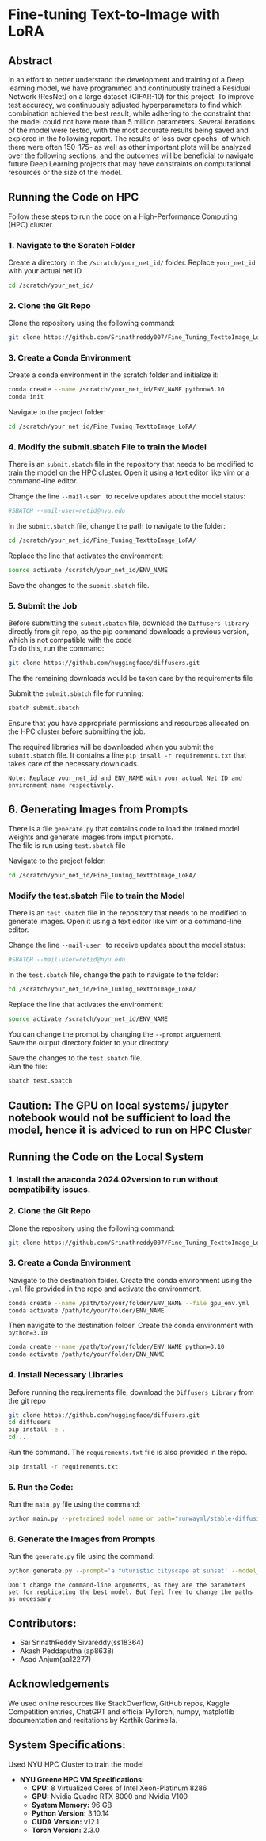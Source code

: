 # Fine-tuning Text-to-Image with LoRA
## Abstract
In an effort to better understand the development and training of a Deep learning model, we have programmed and continuously trained a Residual Network (ResNet) on a large dataset (CIFAR-10) for this project. To improve test accuracy, we continuously adjusted hyperparameters to find which combination achieved the best result, while adhering to the constraint that the model could not have more than 5 million parameters. Several iterations of the model were tested, with the most accurate results being saved and explored in the following report. The results of loss over epochs- of which there were often 150-175- as well as other important plots will be analyzed over the following sections, and the outcomes will be beneficial to navigate future Deep Learning projects that may have constraints on computational resources or the size of the model.

<h2>Running the Code on HPC</h2> 
Follow these steps to run the code on a High-Performance Computing (HPC) cluster.

### 1. Navigate to the Scratch Folder
Create a directory in the `/scratch/your_net_id/` folder. Replace `your_net_id` with your actual net ID.

```bash
cd /scratch/your_net_id/

```
### 2. Clone the Git Repo
Clone the repository using the following command: 
``` bash
git clone https://github.com/Srinathreddy007/Fine_Tuning_TexttoImage_LoRA.git
```

### 3. Create a Conda Environment
Create a conda environment in the scratch folder and initialize it:
```bash
conda create --name /scratch/your_net_id/ENV_NAME python=3.10
conda init
```

Navigate to the project folder:
```bash
cd /scratch/your_net_id/Fine_Tuning_TexttoImage_LoRA/
```
### 4. Modify the submit.sbatch File to train the Model
There is an `submit.sbatch` file in the repository that needs to be modified to train the model on the HPC cluster. Open it using a text editor like vim or a command-line editor.

Change the line `--mail-user ` to receive updates about the model status:
```bash
#SBATCH --mail-user=netid@nyu.edu
```
In the `submit.sbatch` file, change the path to navigate to the folder:
```bash
cd /scratch/your_net_id/Fine_Tuning_TexttoImage_LoRA/
```
Replace the line that activates the environment:
```bash
source activate /scratch/your_net_id/ENV_NAME
```

Save the changes to the  `submit.sbatch` file.

### 5. Submit the Job
Before submitting the `submit.sbatch` file, download the `Diffusers library` directly from git repo, as the pip command downloads a previous version, which is not compatible with the code </br>
To do this, run the command:
```bash
git clone https://github.com/huggingface/diffusers.git
```
The the remaining downloads would be taken care by the requirements file </br>

Submit the `submit.sbatch` file for running:
```bash
sbatch submit.sbatch
```
Ensure that you have appropriate permissions and resources allocated on the HPC cluster before submitting the job.

The required libraries will be downloaded when you submit the `submit.sbatch` file. It contains a line `pip insall -r requirements.txt` that takes care of the necessary downloads. 

`Note: Replace your_net_id and ENV_NAME with your actual Net ID and environment name respectively.`

## 6. Generating Images from Prompts
There is a file `generate.py` that contains code to load the trained model weights and generate images from imput prompts. </br>
The file is run using `test.sbatch` file </br>

Navigate to the project folder:
```bash
cd /scratch/your_net_id/Fine_Tuning_TexttoImage_LoRA/
```
### Modify the test.sbatch File to train the Model
There is an `test.sbatch` file in the repository that needs to be modified to generate images. Open it using a text editor like vim or a command-line editor.

Change the line `--mail-user ` to receive updates about the model status:
```bash
#SBATCH --mail-user=netid@nyu.edu
```
In the `test.sbatch` file, change the path to navigate to the folder:
```bash
cd /scratch/your_net_id/Fine_Tuning_TexttoImage_LoRA/
```
Replace the line that activates the environment:
```bash
source activate /scratch/your_net_id/ENV_NAME
```
You can change the prompt by changing the `--prompt` arguement </br>
Save the output directory folder to your directory

Save the changes to the  `test.sbatch` file. </br>
Run the file:
```bash
sbatch test.sbatch
```
## Caution: The GPU on local systems/ jupyter notebook would not be sufficient to load the model, hence it is adviced to run on HPC Cluster </br>

## Running the Code on the Local System
### 1. Install the anaconda 2024.02version to run without compatibility issues. 

### 2. Clone the Git Repo
Clone the repository using the following command: 
``` bash
git clone https://github.com/Srinathreddy007/Fine_Tuning_TexttoImage_LoRA.git
```
### 3. Create a Conda Environment
Navigate to the destination folder. Create the conda environment using the `.yml` file provided in the repo and activate the environment.
```bash
conda create --name /path/to/your/folder/ENV_NAME --file gpu_env.yml
conda activate /path/to/your/folder/ENV_NAME 
```
Then navigate to the destination folder. Create the conda environment with `python=3.10`
```bash
conda create --name /path/to/your/folder/ENV_NAME python=3.10
conda activate /path/to/your/folder/ENV_NAME 
```

### 4. Install Necessary Libraries
Before running the requirements file, download the `Diffusers Library` from the git repo
```bash
git clone https://github.com/huggingface/diffusers.git
cd diffusers
pip install -e .
cd ..

```
Run the command. The `requirements.txt` file is also provided in the repo. 
```bash
pip install -r requirements.txt
```

### 5. Run the Code:
Run the `main.py` file using the command:
```bash
python main.py --pretrained_model_name_or_path="runwayml/stable-diffusion-v1-5" --dataset_name="nlphuji/flickr30k" --output_dir="/scratch/ap8638/Train_DL/Train-Results/Train-3" --cache_dir="/scratch/ap8638/Train_DL/output/cache/" --logging_dir="/scratch/ap8638/Train_DL/output/logs"  --learning_rate=1e-4 --num_train_epochs=1   
```


 ### 6. Generate the Images from Prompts
 Run the `generate.py` file using the command:
 ```bash
python generate.py --prompt='a futuristic cityscape at sunset' --model_path='/scratch/ap8638/Train_DL/Train-Results/Train-2/pytorch_lora_weights.safetensors' --steps=25
```

`Don't change the command-line arguments, as they are the parameters set for replicating the best model. But feel free to change the paths as necessary`

 ## Contributors:
 <ul>
  <li> Sai SrinathReddy Sivareddy(ss18364)</li>
  <li>Akash Peddaputha (ap8638)</li>
  <li>Asad Anjum(aa12277)</li>
 </ul>
 
## Acknowledgements
 We used online resources like StackOverflow, GitHub repos, Kaggle Competition entries, ChatGPT and official PyTorch, numpy, matplotlib documentation and recitations by Karthik Garimella. 

## System Specifications:
Used NYU HPC Cluster to train the model
<ul>
    <li>
        <strong>NYU Greene HPC VM Specifications:</strong>
        <ul>
            <li><strong>CPU:</strong> 8 Virtualized Cores of Intel Xeon-Platinum 8286</li>
            <li><strong>GPU:</strong> Nvidia Quadro RTX 8000 and Nvidia V100</li>
            <li><strong>System Memory:</strong> 96 GB</li>
            <li><strong>Python Version:</strong> 3.10.14</li>
            <li><strong>CUDA Version:</strong> v12.1</li>
            <li><strong>Torch Version:</strong> 2.3.0</li>
        </ul>
    </li>
</ul>






